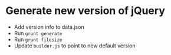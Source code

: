 # Generate new version of jQuery

- Add version info to data.json
- Run `grunt generate`
- Run `grunt filesize`
- Update `builder.js` to point to new default version

